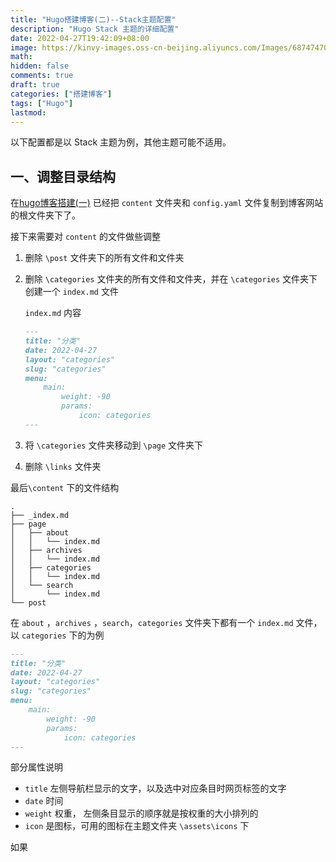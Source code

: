 ```yaml
---
title: "Hugo搭建博客(二)--Stack主题配置"
description: "Hugo Stack 主题的详细配置"
date: 2022-04-27T19:42:09+08:00
image: https://kinvy-images.oss-cn-beijing.aliyuncs.com/Images/68747470733a2f2f692e696d6775722e636f6d2f634369484f47532e6a7067.jpg
math: 
hidden: false
comments: true
draft: true
categories: ["搭建博客"]
tags: ["Hugo"]
lastmod:
---
```




以下配置都是以 Stack 主题为例，其他主题可能不适用。



## 一、调整目录结构

在[hugo博客搭建(一)]() 已经把  `content` 文件夹和 `config.yaml` 文件复制到博客网站的根文件夹下了。

接下来需要对 `content` 的文件做些调整

1. 删除 `\post` 文件夹下的所有文件和文件夹

2. 删除 `\categories` 文件夹的所有文件和文件夹，并在 `\categories`  文件夹下创建一个 `index.md` 文件

   `index.md` 内容

   ```markdown
   ---
   title: "分类"
   date: 2022-04-27
   layout: "categories"
   slug: "categories"
   menu:
       main:
           weight: -90
           params: 
               icon: categories
   ---
   ```

3. 将 `\categories` 文件夹移动到 `\page` 文件夹下

4. 删除 `\links` 文件夹

最后`\content` 下的文件结构

```
.
├── _index.md     
├── page
│   ├── about   
│   │   └── index.md
│   ├── archives
│   │   └── index.md      
│   ├── categories        
│   │   └── index.md      
│   └── search
│       └── index.md      
└── post
```



在 `about` ，`archives` ，`search`，`categories`   文件夹下都有一个 `index.md` 文件，以 `categories`   下的为例

```markdown
---
title: "分类"
date: 2022-04-27
layout: "categories"
slug: "categories"
menu:
    main:
        weight: -90
        params: 
            icon: categories
---
```

部分属性说明

- `title` 左侧导航栏显示的文字，以及选中对应条目时网页标签的文字
- `date`  时间
- `weight` 权重， 左侧条目显示的顺序就是按权重的大小排列的
- `icon` 是图标，可用的图标在主题文件夹 `\assets\icons` 下

如果